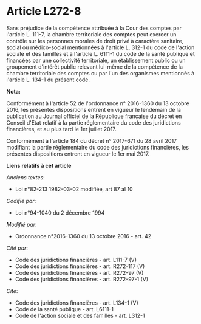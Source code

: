 # Article L272-8

Sans préjudice de la compétence attribuée à la Cour des comptes par l'article L. 111-7, la chambre territoriale des comptes
peut exercer un contrôle sur les personnes morales de droit privé à caractère sanitaire, social ou médico-social mentionnées
à l'article L. 312-1 du code de l'action sociale et des familles et à l'article L. 6111-1 du code de la santé publique et
financées par une collectivité territoriale, un établissement public ou un groupement d'intérêt public relevant lui-même de
la compétence de la chambre territoriale des comptes ou par l'un des organismes mentionnés à l'article L. 134-1 du présent
code.

**Nota:**

Conformément à l'article 52 de l'ordonnance n° 2016-1360 du 13 octobre 2016, les présentes dispositions entrent en vigueur le
lendemain de la publication au Journal officiel de la République française du décret en Conseil d'Etat relatif à la partie
réglementaire du code des juridictions financières, et au plus tard le 1er juillet 2017.

Conformément à l'article 184 du décret n° 2017-671 du 28 avril 2017 modifiant la partie réglementaire du code des
juridictions financières, les présentes dispositions entrent en vigueur le 1er mai 2017.

**Liens relatifs à cet article**

_Anciens textes_:

  - Loi n°82-213 1982-03-02 modifiée, art 87 al 10

_Codifié par_:

  - Loi n°94-1040 du 2 décembre 1994

_Modifié par_:

  - Ordonnance n°2016-1360 du 13 octobre 2016 - art. 42

_Cité par_:

  - Code des juridictions financières - art. L111-7 (V)
  - Code des juridictions financières - art. R272-117 (V)
  - Code des juridictions financières - art. R272-97 (V)
  - Code des juridictions financières - art. R272-97-1 (V)

_Cite_:

  - Code des juridictions financières - art. L134-1 (V)
  - Code de la santé publique - art. L6111-1
  - Code de l'action sociale et des familles - art. L312-1
